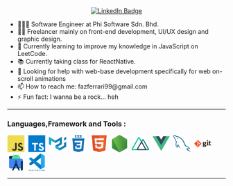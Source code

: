 <!-- <div id="header" align="center">
  <img src="https://media.giphy.com/media/M9gbBd9nbDrOTu1Mqx/giphy.gif" width="100"/>
</div> -->

<div id="badges" align="center"">
  <a href="https://www.linkedin.com/in/faziram/">
    <img src="https://img.shields.io/badge/LinkedIn-blue?style=for-the-badge&logo=linkedin&logoColor=white" alt="LinkedIn Badge"/>
  </a>
</div>

<div id="header" align="start">
  <ul>
    <li> 👩🏻‍💻 Software Engineer at Phi Software Sdn. Bhd. </li>
    <li> 🕵🏻 Freelancer mainly on front-end development, UI/UX design and graphic design. </li>
    <li> 🌱 Currently learning to improve my knowledge in JavaScript on LeetCode.</li>
    <li> 📚 Currently taking class for ReactNative. </li>
    <li> 🤔 Looking for help with web-base development specifically for web on-scroll animations</li>
    <li> 📫 How to reach me: fazferrari99@gmail.com</li>
    <li> ⚡ Fun fact: I wanna be a rock... heh
  </ul>
</div>

---

### Languages,Framework and Tools :
<div>
  <img src="https://github.com/devicons/devicon/blob/master/icons/javascript/javascript-original.svg" title="JavaScript" alt="JavaScript" width="40" height="40"/>&nbsp;
  <img src="https://github.com/devicons/devicon/blob/master/icons/typescript/typescript-original.svg" title="TypeScript" alt="TypeScript" width="40" height="40"/>&nbsp;
  <img src="https://github.com/devicons/devicon/blob/master/icons/materialui/materialui-original.svg" title="Material UI" alt="Material UI" width="40" height="40"/>&nbsp;
  <img src="https://github.com/devicons/devicon/blob/master/icons/css3/css3-plain-wordmark.svg"  title="CSS3" alt="CSS" width="40" height="40"/>&nbsp;
  <img src="https://github.com/devicons/devicon/blob/master/icons/html5/html5-original.svg" title="HTML5" alt="HTML" width="40" height="40"/>&nbsp;
  <img src="https://github.com/devicons/devicon/blob/master/icons/nodejs/nodejs-original.svg" title="NodeJS" alt="NodeJS" width="40" height="40"/>&nbsp;
  <img src="https://github.com/devicons/devicon/blob/master/icons/nuxtjs/nuxtjs-original.svg" title="NuxtJS" alt="NuxtJS" width="40" height="40"/>&nbsp;
  <img src="https://github.com/devicons/devicon/blob/master/icons/vuejs/vuejs-original.svg" title="VueJS" alt="VueJS" width="40" height="40"/>&nbsp;
  <img src="https://github.com/devicons/devicon/blob/master/icons/mysql/mysql-original.svg" title="MySQL" alt="MySQL" width="40" height="40"/>&nbsp;
  <img src="https://github.com/devicons/devicon/blob/master/icons/git/git-original-wordmark.svg" title="Git" alt="Git" width="40" height="40"/>&nbsp;
  <img src="https://github.com/devicons/devicon/blob/master/icons/androidstudio/androidstudio-original.svg" title="AndroidStudio" alt="AndroidStudio" width="40" height="40"/>&nbsp;
  <img src="https://github.com/devicons/devicon/blob/master/icons/vscode/vscode-original-wordmark.svg" title="VScode" alt="VScode" width="40" height="40"/>&nbsp;
</div>

---

<!--:fire: My Stats :
[![GitHub Streak](http://github-readme-streak-stats.herokuapp.com?user=FaziraFM&theme=dark&border_radius=12)](https://git.io/streak-stats)
[![Top Langs](https://github-readme-stats.vercel.app/api/top-langs/?username=FaziraFM&layout=compact&theme=vision-friendly-dark)](https://github.com/anuraghazra/github-readme-stats)-->
